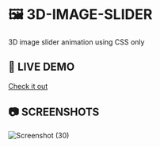 # 🖼️ 3D-IMAGE-SLIDER

3D image slider animation using CSS only

## 🚀 LIVE DEMO

[Check it out](https://maheshr03.github.io/3D-image-slider/)

## 📷 SCREENSHOTS

![Screenshot (30)](https://github.com/user-attachments/assets/dbae1d60-12a4-4f99-8a7a-d9b194efd27d)
